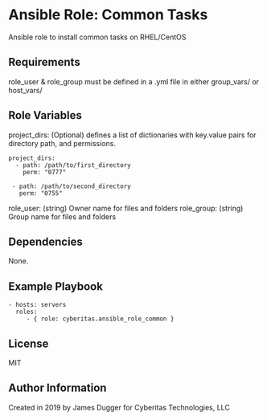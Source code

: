 Ansible Role: Common Tasks
=========

Ansible role to install common tasks on RHEL/CentOS

Requirements
------------
role_user & role_group must be defined in a .yml file in either group_vars/ or host_vars/

Role Variables
--------------

project_dirs: (Optional) defines a list of dictionaries with key.value pairs for directory path, and permissions.

```aidl
project_dirs:
  - path: /path/to/first_directory
    perm: "0777"

 - path: /path/to/second_directory
   perm: "0755"
```

role_user: (string) Owner name for files and folders
role_group: (string) Group name for files and folders

Dependencies
------------

None.

Example Playbook
----------------

    - hosts: servers
      roles:
         - { role: cyberitas.ansible_role_common }

License
-------

MIT

Author Information
------------------

Created in 2019 by James Dugger for Cyberitas Technologies, LLC

